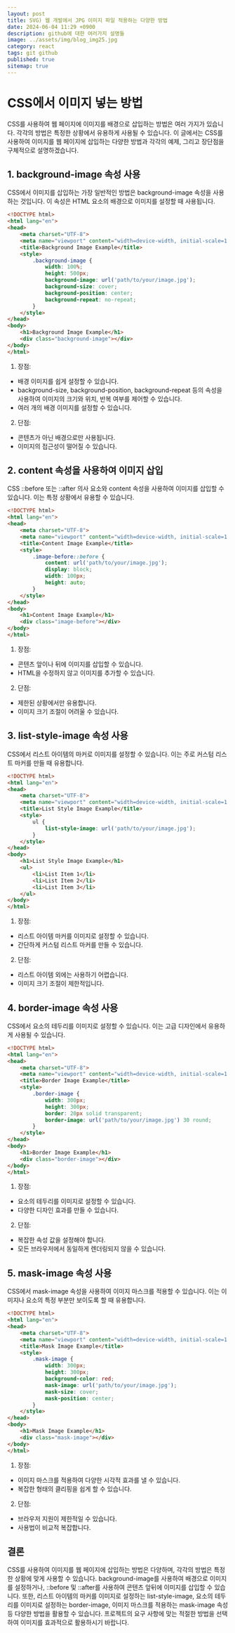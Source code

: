 ```yaml
---
layout: post
title: SVG) 웹 개발에서 JPG 이미지 파일 적용하는 다양한 방법
date: 2024-06-04 11:29 +0900
description: github에 대한 여러가지 설명들
image: ../assets/img/blog_img25.jpg
category: react
tags: git github
published: true
sitemap: true
---
```


# CSS에서 이미지 넣는 방법
CSS를 사용하여 웹 페이지에 이미지를 배경으로 삽입하는 방법은 여러 가지가 있습니다. 각각의 방법은 특정한 상황에서 유용하게 사용될 수 있습니다. 이 글에서는 CSS를 사용하여 이미지를 웹 페이지에 삽입하는 다양한 방법과 각각의 예제, 그리고 장단점을 구체적으로 설명하겠습니다.

## 1. background-image 속성 사용
CSS에서 이미지를 삽입하는 가장 일반적인 방법은 background-image 속성을 사용하는 것입니다. 이 속성은 HTML 요소의 배경으로 이미지를 설정할 때 사용됩니다.

````html
<!DOCTYPE html>
<html lang="en">
<head>
    <meta charset="UTF-8">
    <meta name="viewport" content="width=device-width, initial-scale=1.0">
    <title>Background Image Example</title>
    <style>
        .background-image {
            width: 100%;
            height: 500px;
            background-image: url('path/to/your/image.jpg');
            background-size: cover;
            background-position: center;
            background-repeat: no-repeat;
        }
    </style>
</head>
<body>
    <h1>Background Image Example</h1>
    <div class="background-image"></div>
</body>
</html>
````

1) 장점:

- 배경 이미지를 쉽게 설정할 수 있습니다.
- background-size, background-position, background-repeat 등의 속성을 사용하여 이미지의 크기와 위치, 반복 여부를 제어할 수 있습니다.
- 여러 개의 배경 이미지를 설정할 수 있습니다.

2) 단점:

- 콘텐츠가 아닌 배경으로만 사용됩니다.
- 이미지의 접근성이 떨어질 수 있습니다.

## 2. content 속성을 사용하여 이미지 삽입
CSS ::before 또는 ::after 의사 요소와 content 속성을 사용하여 이미지를 삽입할 수 있습니다. 이는 특정 상황에서 유용할 수 있습니다.

````html
<!DOCTYPE html>
<html lang="en">
<head>
    <meta charset="UTF-8">
    <meta name="viewport" content="width=device-width, initial-scale=1.0">
    <title>Content Image Example</title>
    <style>
        .image-before::before {
            content: url('path/to/your/image.jpg');
            display: block;
            width: 100px;
            height: auto;
        }
    </style>
</head>
<body>
    <h1>Content Image Example</h1>
    <div class="image-before"></div>
</body>
</html>
````

1) 장점:

- 콘텐츠 앞이나 뒤에 이미지를 삽입할 수 있습니다.
- HTML을 수정하지 않고 이미지를 추가할 수 있습니다.

2) 단점:

- 제한된 상황에서만 유용합니다.
- 이미지 크기 조절이 어려울 수 있습니다.

## 3. list-style-image 속성 사용
CSS에서 리스트 아이템의 마커로 이미지를 설정할 수 있습니다. 이는 주로 커스텀 리스트 마커를 만들 때 유용합니다.

````html
<!DOCTYPE html>
<html lang="en">
<head>
    <meta charset="UTF-8">
    <meta name="viewport" content="width=device-width, initial-scale=1.0">
    <title>List Style Image Example</title>
    <style>
        ul {
            list-style-image: url('path/to/your/image.jpg');
        }
    </style>
</head>
<body>
    <h1>List Style Image Example</h1>
    <ul>
        <li>List Item 1</li>
        <li>List Item 2</li>
        <li>List Item 3</li>
    </ul>
</body>
</html>
````

1) 장점:

- 리스트 아이템 마커를 이미지로 설정할 수 있습니다.
- 간단하게 커스텀 리스트 마커를 만들 수 있습니다.

2) 단점:

- 리스트 아이템 외에는 사용하기 어렵습니다.
- 이미지 크기 조절이 제한적입니다.

## 4. border-image 속성 사용
CSS에서 요소의 테두리를 이미지로 설정할 수 있습니다. 이는 고급 디자인에서 유용하게 사용될 수 있습니다.

````html
<!DOCTYPE html>
<html lang="en">
<head>
    <meta charset="UTF-8">
    <meta name="viewport" content="width=device-width, initial-scale=1.0">
    <title>Border Image Example</title>
    <style>
        .border-image {
            width: 300px;
            height: 300px;
            border: 20px solid transparent;
            border-image: url('path/to/your/image.jpg') 30 round;
        }
    </style>
</head>
<body>
    <h1>Border Image Example</h1>
    <div class="border-image"></div>
</body>
</html>
````

1) 장점:

- 요소의 테두리를 이미지로 설정할 수 있습니다.
- 다양한 디자인 효과를 만들 수 있습니다.

2) 단점:

- 복잡한 속성 값을 설정해야 합니다.
- 모든 브라우저에서 동일하게 렌더링되지 않을 수 있습니다.

## 5. mask-image 속성 사용
CSS에서 mask-image 속성을 사용하여 이미지 마스크를 적용할 수 있습니다. 이는 이미지나 요소의 특정 부분만 보이도록 할 때 유용합니다.

````html
<!DOCTYPE html>
<html lang="en">
<head>
    <meta charset="UTF-8">
    <meta name="viewport" content="width=device-width, initial-scale=1.0">
    <title>Mask Image Example</title>
    <style>
        .mask-image {
            width: 300px;
            height: 300px;
            background-color: red;
            mask-image: url('path/to/your/image.jpg');
            mask-size: cover;
            mask-position: center;
        }
    </style>
</head>
<body>
    <h1>Mask Image Example</h1>
    <div class="mask-image"></div>
</body>
</html>
````

1) 장점:

- 이미지 마스크를 적용하여 다양한 시각적 효과를 낼 수 있습니다.
- 복잡한 형태의 클리핑을 쉽게 할 수 있습니다.

2) 단점:

- 브라우저 지원이 제한적일 수 있습니다.
- 사용법이 비교적 복잡합니다.

## 결론
CSS를 사용하여 이미지를 웹 페이지에 삽입하는 방법은 다양하며, 각각의 방법은 특정한 상황에 맞게 사용할 수 있습니다. background-image를 사용하여 배경으로 이미지를 설정하거나, ::before 및 ::after를 사용하여 콘텐츠 앞뒤에 이미지를 삽입할 수 있습니다. 또한, 리스트 아이템의 마커를 이미지로 설정하는 list-style-image, 요소의 테두리를 이미지로 설정하는 border-image, 이미지 마스크를 적용하는 mask-image 속성 등 다양한 방법을 활용할 수 있습니다. 프로젝트의 요구 사항에 맞는 적절한 방법을 선택하여 이미지를 효과적으로 활용하시기 바랍니다.








